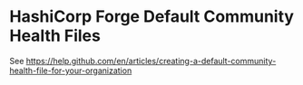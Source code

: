 # HashiCorp Forge Default Community Health Files

See https://help.github.com/en/articles/creating-a-default-community-health-file-for-your-organization
